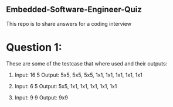 ## Embedded-Software-Engineer-Quiz
This repo is to share answers for a coding interview


# Question 1:
These are some of the testcase that where used and their outputs:

1.  Input: 16 5
    Output: 5x5, 5x5, 5x5, 1x1, 1x1, 1x1, 1x1, 1x1

2.  Input: 6 5
    Output: 5x5, 1x1, 1x1, 1x1, 1x1, 1x1

3.  Input: 9 9
    Output: 9x9
